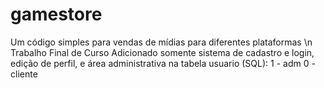 # gamestore
Um código simples para vendas de mídias para diferentes plataformas \n
Trabalho Final de Curso
Adicionado somente sistema de cadastro e login, edição de perfil, e área administrativa
na tabela usuario (SQL): 1 - adm
                         0 - cliente
